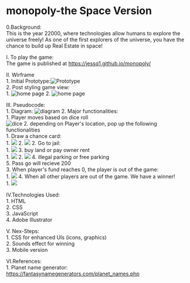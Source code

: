 # monopoly-the Space Version<br>
0.Background:<br>
    This is the year 22000, where technologies allow humans to explore the universe freely! As one of the first explorers of the universe, you have the chance to build up Real Estate in space!

I. To play the game:<br>
    The game is published at https://jessq1.github.io/monopoly/<br>

II. Wirframe<br>
    1. Initial Prototype:<img src="./asset/MONOPOLY-Wireframe.png" alt="Prototype" /><br>
    2. Post styling game view:<br>
       1. <img src="./asset/game-home-page.png" alt="home page" />
       2. <img src="./asset/game-page.png" alt="home page" />

III. Pseudocode:<br>
    1. Diagram: <img src="./asset/function-diagram.svg" alt="diagram" />
    2. Major functionalities:<br>
       1. Player moves based on dice roll<br>
   <img src="./asset/game-dice-roll-function.png" alt="dice" />
       2. depending on Player's location, pop up the following functionalities<br>
          1. Draw a chance card:<br>
             1.  <img src="./asset/game-draw-chance-card.png" />
             2.   <img src="./asset/game-select-chance-card.png" />
          2. Go to jail:<br>
             1. <img src="./asset/game-jail.png" />
          3. buy land or pay owner rent<br>
             1. <img src="./asset/game-buy-land.png" />
             2. <img src="./asset/game-pay-rent.png" />
          4. illegal parking or free parking<br>
          5. Pass go will recieve 200<br>
       3. When player's fund reaches 0, the player is out of the game:<br>
          1. <img src="./asset/game-out.png" />
       4. When all other players are out of the game. We have a winner!<br>
          1. <img src="./asset/game-winner.png" />

IV.Technologies Used:<br>
    1. HTML<br>
    2. CSS<br>
    3. JavaScript<br>
    4. Adobe Illustrator<br>

V. Nex-Steps:<br>
    1. CSS for enhanced UIs (icons, graphics)<br>
    2. Sounds effect for winning<br>
    3. Mobile version<br>

VI.References:<br>
    1. Planet name generator: https://fantasynamegenerators.com/planet_names.php<br>